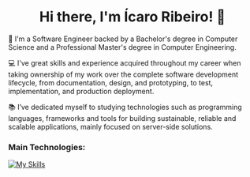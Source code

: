 <h1 align='center'>
  Hi there, I'm Ícaro Ribeiro! 👋
</h1>

👨 I'm a Software Engineer backed by a Bachelor's degree in Computer Science and a Professional Master's degree in Computer Engineering.

💻 I've great skills and experience acquired throughout my career when taking ownership of my work over the complete software development lifecycle, from documentation, design, and prototyping, to test, implementation, and production deployment.

📚 I’ve dedicated myself to studying technologies such as programming languages, frameworks and tools for building sustainable, reliable and scalable applications, mainly focused on server-side solutions.

### Main Technologies:

[![My Skills](https://skillicons.dev/icons?i=py,nodejs,ts,graphql,aws,postgres,redis,docker,terraform,githubactions,git)](https://skillicons.dev)

<!--
**icaroribeiro/icaroribeiro** is a ✨ _special_ ✨ repository because its `README.md` (this file) appears on your GitHub profile.

Here are some ideas to get you started:

- 🔭 I’m currently working on ...
- 🌱 I’m currently learning ...
- 👯 I’m looking to collaborate on ...
- 🤔 I’m looking for help with ...
- 💬 Ask me about ...
- 📫 How to reach me: ...
- 😄 Pronouns: ...
-->
